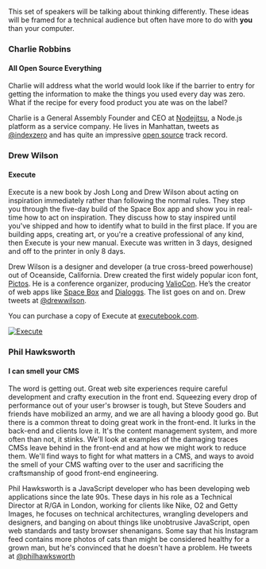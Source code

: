 This set of speakers will be talking about thinking differently. These ideas will be framed
for a technical audience but often have more to do with **you** than your computer.

### Charlie Robbins
#### All Open Source Everything

Charlie will address what the world would look like if the barrier to entry for getting the
information to make the things you used every day was zero. What if the recipe for every food
product you ate was on the label?

Charlie is a General Assembly Founder and CEO at [Nodejitsu](https://www.nodejitsu.com/), a
Node.js platform as a service company. He lives in Manhattan, tweets as
[@indexzero](https://twitter.com/indexzero) and has quite an impressive
[open source](https://github.com/indexzero) track record.

### Drew Wilson
#### Execute

Execute is a new book by Josh Long and Drew Wilson about acting on inspiration immediately
rather than following the normal rules. They step you through the five-day build of the Space Box
app and show you in real-time how to act on inspiration. They discuss how to stay inspired until
you've shipped and how to identify what to build in the first place. If you are building apps,
creating art, or you're a creative professional of any kind, then Execute is your new manual.
Execute was written in 3 days, designed and off to the printer in only 8 days.

Drew Wilson is a designer and developer (a true cross-breed powerhouse) out of Oceanside, California.
Drew created the first widely popular icon font, [Pictos](http://pictos.cc). He is a conference organizer,
producing [ValioCon](http://valiocon.com/). He’s the creator of web apps like
[Space Box](https://spacebox.io/) and [Dialoggs](http://dialog.gs/). The list goes on and on. Drew tweets
at [@drewwilson](https://twitter.com/drewwilson).

You can purchase a copy of Execute at [executebook.com](http://executebook.com/).

[![Execute](http://f.cl.ly/items/0o200D0p202i2D1g0c0C/execute-book.png)](http://executebook.com/)

### Phil Hawksworth
#### I can smell your CMS

The word is getting out. Great web site experiences require careful development and crafty execution
in the front end. Squeezing every drop of performance out of your user's browser is tough, but Steve
Souders and friends have mobilized an army, and we are all having a bloody good go. But there is a common
threat to doing great work in the front-end. It lurks in the back-end and clients love it. It's the content
management system, and more often than not, it stinks. We'll look at examples of the damaging traces CMSs
leave behind in the front-end and at how we might work to reduce them. We'll find ways to fight for what
matters in a CMS, and ways to avoid the smell of your CMS wafting over to the user and sacrificing
the craftsmanship of good front-end engineering.

Phil Hawksworth is a JavaScript developer who has been developing web applications since the late 90s. These
days in his role as a Technical Director at R/GA in London, working for clients like Nike, O2 and Getty Images,
he focuses on technical architectures, wrangling developers and designers, and banging on about things like
unobtrusive JavaScript, open web standards and tasty browser shenanigans. Some say that his Instagram feed
contains more photos of cats than might be considered healthy for a grown man, but he's convinced that he
doesn't have a problem. He tweets at [@philhawksworth](https://twitter.com/philhawksworth)

